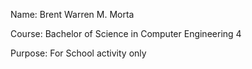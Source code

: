 Name: Brent Warren M. Morta



Course: Bachelor of Science in Computer Engineering 4 

Purpose: For School activity only

